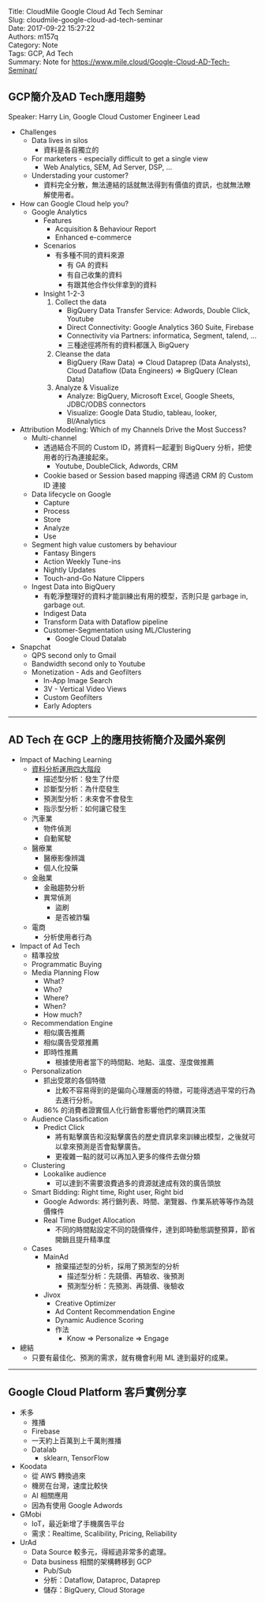 Title: CloudMile Google Cloud Ad Tech Seminar  
Slug: cloudmile-google-cloud-ad-tech-seminar  
Date: 2017-09-22 15:27:22  
Authors: m157q  
Category: Note  
Tags: GCP, Ad Tech  
Summary: Note for <https://www.mile.cloud/Google-Cloud-AD-Tech-Seminar/>  
  
  
## GCP簡介及AD Tech應用趨勢  
  
Speaker: Harry Lin, Google Cloud Customer Engineer Lead  
  
  
+ Challenges  
    + Data lives in silos  
        + 資料是各自獨立的  
    + For marketers - especially difficult to get a single view  
        + Web Analytics, SEM, Ad Server, DSP, ...  
    + Understading your customer?  
        + 資料完全分散，無法連結的話就無法得到有價值的資訊，也就無法瞭解使用者。  
+ How can Google Cloud help you?  
    + Google Analytics  
        + Features  
            + Acquisition & Behaviour Report  
            + Enhanced e-commerce  
        + Scenarios  
            + 有多種不同的資料來源  
                + 有 GA 的資料  
                + 有自己收集的資料  
                + 有跟其他合作伙伴拿到的資料  
        + Insight 1-2-3  
            1. Collect the data  
                + BigQuery Data Transfer Service: Adwords, Double Click, Youtube  
                + Direct Connectivity: Google Analytics 360 Suite, Firebase  
                + Connectivity via Partners: informatica, Segment, talend, ...  
                + 三種途徑將所有的資料都匯入 BigQuery  
            2. Cleanse the data  
                + BigQuery (Raw Data) => Cloud Dataprep (Data Analysts), Cloud Dataflow (Data Engineers) => BigQuery (Clean Data)  
            3. Analyze & Visualize  
                + Analyze: BigQuery, Microsoft Excel, Google Sheets, JDBC/ODBS connectors  
                + Visualize: Google Data Studio, tableau, looker, BI/Analytics  
+ Attribution Modeling: Which of my Channels Drive the Most Success?  
    + Multi-channel  
        + 透過結合不同的 Custom ID，將資料一起灌到 BigQuery 分析，把使用者的行為連接起來。  
            + Youtube, DoubleClick, Adwords, CRM  
        + Cookie based or Session based mapping 得透過 CRM 的 Custom ID 連接  
    + Data lifecycle on Google  
        + Capture  
        + Process  
        + Store  
        + Analyze  
        + Use  
    + Segment high value customers by behaviour  
        + Fantasy Bingers  
        + Action Weekly Tune-ins  
        + Nightly Updates  
        + Touch-and-Go Nature Clippers  
    + Ingest Data into BigQuery  
        + 有乾淨整理好的資料才能訓練出有用的模型，否則只是 garbage in, garbage out.  
        + Indigest Data  
        + Transform Data with Dataflow pipeline  
        + Customer-Segmentation using ML/Clustering  
            + Google Cloud Datalab  
+ Snapchat  
    + QPS second only to Gmail  
    + Bandwidth second only to Youtube  
    + Monetization - Ads and Geofilters  
        + In-App Image Search  
        + 3V - Vertical Video Views  
        + Custom Geofilters  
        + Early Adopters  
  
  
---  
  
## AD Tech 在 GCP 上的應用技術簡介及國外案例  
  
+ Impact of Maching Learning  
    + [資料分析運用四大階段](https://www.hbrtaiwan.com/article_content_AR0007025.html)  
        + 描述型分析：發生了什麼  
        + 診斷型分析：為什麼發生  
        + 預測型分析：未來會不會發生  
        + 指示型分析：如何讓它發生  
    + 汽車業  
        + 物件偵測  
        + 自動駕駛  
    + 醫療業  
        + 醫療影像辨識  
        + 個人化投藥  
    + 金融業  
        + 金融趨勢分析  
        + 異常偵測  
            + 盜刷  
            + 是否被詐騙  
    + 電商  
        + 分析使用者行為  
+ Impact of Ad Tech  
    + 精準投放  
    + Programmatic Buying  
    + Media Planning Flow  
        + What?  
        + Who?  
        + Where?  
        + When?  
        + How much?  
    + Recommendation Engine  
        + 相似廣告推薦  
        + 相似廣告受眾推薦  
        + 即時性推薦  
            + 根據使用者當下的時間點、地點、溫度、溼度做推薦  
    + Personalization  
        + 抓出受眾的各個特徵  
            + 比較不容易得到的是偏向心理層面的特徵，可能得透過平常的行為去進行分析。  
        + 86% 的消費者證實個人化行銷會影響他們的購買決策  
    + Audience Classification  
        + Predict Click  
            + 將有點擊廣告和沒點擊廣告的歷史資訊拿來訓練出模型，之後就可以拿來預測是否會點擊廣告。  
            + 更複雜一點的就可以再加入更多的條件去做分類  
    + Clustering  
        + Lookalike audience  
            + 可以達到不需要浪費過多的資源就達成有效的廣告頭放  
    + Smart Bidding: Right time, Right user, Right bid  
        + Google Adwords: 將行銷列表、時間、瀏覽器、作業系統等等作為競價條件  
        + Real Time Budget Allocation  
            + 不同的時間點設定不同的競價條件，達到即時動態調整預算，節省開銷且提升精準度  
    + Cases  
        + MainAd  
            + 捨棄描述型的分析，採用了預測型的分析  
                + 描述型分析：先競價、再驗收、後預測  
                + 預測型分析：先預測、再競價、後驗收  
        + Jivox  
            + Creative Optimizer  
            + Ad Content Recommendation Engine  
            + Dynamic Audience Scoring  
            + 作法  
                + Know => Personalize => Engage  
+ 總結  
    + 只要有最佳化、預測的需求，就有機會利用 ML 達到最好的成果。  
  
  
---  
  
## Google Cloud Platform 客戶實例分享  
  
+ 禾多  
    + 推播  
    + Firebase  
    + 一天約上百萬到上千萬則推播  
    + Datalab  
        + sklearn, TensorFlow  
+ Koodata  
    + 從 AWS 轉換過來  
    + 機房在台灣，速度比較快  
    + AI 相關應用  
    + 因為有使用 Google Adwords  
+ GMobi  
    + IoT，最近新增了手機廣告平台  
    + 需求：Realtime, Scalibility, Pricing, Reliability  
+ UrAd  
    + Data Source 較多元，得經過非常多的處理。  
    + Data business 相關的架構轉移到 GCP  
        + Pub/Sub  
        + 分析：Dataflow, Dataproc, Dataprep  
        + 儲存：BigQuery, Cloud Storage  
